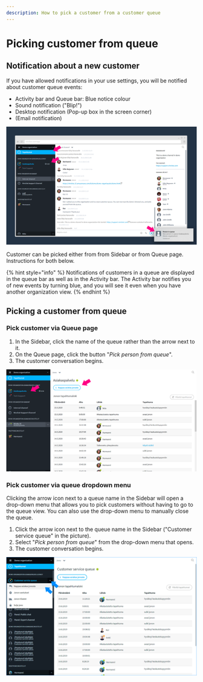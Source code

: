 ```yaml
---
description: How to pick a customer from a customer queue
---
```


# Picking customer from queue

## Notification about a new customer

If you have allowed notifications in your use settings, you will be notified about customer queue events:

* Activity bar and Queue bar: Blue notice colour
* Sound notification ("Blip!")
* Desktop notification (Pop-up box in the screen corner)
* (Email notification)

![Notifications about a customer in queue](<../.gitbook/assets/customerchat-notifications (1).png>)

Customer can be picked either from from Sidebar or from Queue page. Instructions for both below.

{% hint style="info" %}
Notifications of customers in a queue are displayed in the queue bar as well as in the Activity bar. The Activity bar notifies you of new events by turning blue, and you will see it even when you have another organization view.
{% endhint %}

## Picking a customer from queue

### Pick customer via Queue page

1. In the Sidebar, click the name of the queue  rather than the arrow next to it.&#x20;
2. On the Queue page, click the button "_Pick person from queue_".
3. The customer conversation begins.

![](../.gitbook/assets/customerchat-start-queue-log.png)

### Pick customer via queue dropdown menu

Clicking the arrow icon next to a queue name in the Sidebar will open a drop-down menu that allows you to pick customers without having to go to the queue view. You can also use the drop-down menu to manually close the queue.

1. Click the arrow icon next to the queue name in the Sidebar ("Customer service queue" in the picture).
2. Select "_Pick person from queue_" from the drop-down menu that opens.
3. The customer conversation begins.

![](../.gitbook/assets/queue-answer2.png)
